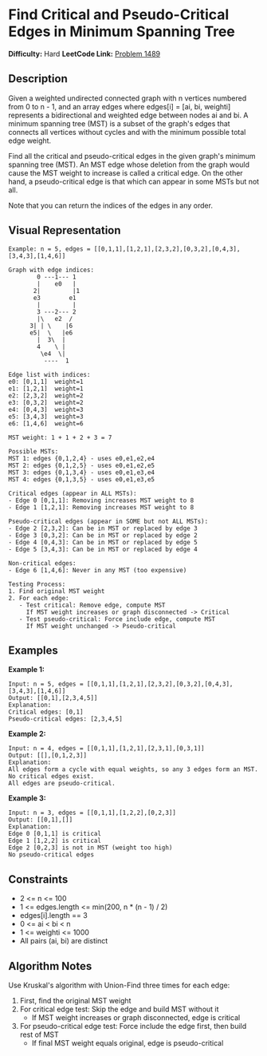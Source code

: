 # Find Critical and Pseudo-Critical Edges in Minimum Spanning Tree

**Difficulty:** Hard
**LeetCode Link:** [Problem 1489](https://leetcode.com/problems/find-critical-and-pseudo-critical-edges-in-minimum-spanning-tree/)

## Description
Given a weighted undirected connected graph with n vertices numbered from 0 to n - 1, and an array edges where edges[i] = [ai, bi, weighti] represents a bidirectional and weighted edge between nodes ai and bi. A minimum spanning tree (MST) is a subset of the graph's edges that connects all vertices without cycles and with the minimum possible total edge weight.

Find all the critical and pseudo-critical edges in the given graph's minimum spanning tree (MST). An MST edge whose deletion from the graph would cause the MST weight to increase is called a critical edge. On the other hand, a pseudo-critical edge is that which can appear in some MSTs but not all.

Note that you can return the indices of the edges in any order.

## Visual Representation

```
Example: n = 5, edges = [[0,1,1],[1,2,1],[2,3,2],[0,3,2],[0,4,3],[3,4,3],[1,4,6]]

Graph with edge indices:
        0 ---1--- 1
        |    e0   |
       2|         |1
       e3        e1
        |         |
        3 ---2--- 2
        |\   e2  /
      3| | \    |6
      e5|  \   |e6
        |  3\  |
        4    \ |
         \e4  \|
          ----  1

Edge list with indices:
e0: [0,1,1]  weight=1
e1: [1,2,1]  weight=1
e2: [2,3,2]  weight=2
e3: [0,3,2]  weight=2
e4: [0,4,3]  weight=3
e5: [3,4,3]  weight=3
e6: [1,4,6]  weight=6

MST weight: 1 + 1 + 2 + 3 = 7

Possible MSTs:
MST 1: edges {0,1,2,4} - uses e0,e1,e2,e4
MST 2: edges {0,1,2,5} - uses e0,e1,e2,e5
MST 3: edges {0,1,3,4} - uses e0,e1,e3,e4
MST 4: edges {0,1,3,5} - uses e0,e1,e3,e5

Critical edges (appear in ALL MSTs):
- Edge 0 [0,1,1]: Removing increases MST weight to 8
- Edge 1 [1,2,1]: Removing increases MST weight to 8

Pseudo-critical edges (appear in SOME but not ALL MSTs):
- Edge 2 [2,3,2]: Can be in MST or replaced by edge 3
- Edge 3 [0,3,2]: Can be in MST or replaced by edge 2
- Edge 4 [0,4,3]: Can be in MST or replaced by edge 5
- Edge 5 [3,4,3]: Can be in MST or replaced by edge 4

Non-critical edges:
- Edge 6 [1,4,6]: Never in any MST (too expensive)

Testing Process:
1. Find original MST weight
2. For each edge:
   - Test critical: Remove edge, compute MST
     If MST weight increases or graph disconnected -> Critical
   - Test pseudo-critical: Force include edge, compute MST
     If MST weight unchanged -> Pseudo-critical
```

## Examples

**Example 1:**
```
Input: n = 5, edges = [[0,1,1],[1,2,1],[2,3,2],[0,3,2],[0,4,3],[3,4,3],[1,4,6]]
Output: [[0,1],[2,3,4,5]]
Explanation:
Critical edges: [0,1]
Pseudo-critical edges: [2,3,4,5]
```

**Example 2:**
```
Input: n = 4, edges = [[0,1,1],[1,2,1],[2,3,1],[0,3,1]]
Output: [[],[0,1,2,3]]
Explanation:
All edges form a cycle with equal weights, so any 3 edges form an MST.
No critical edges exist.
All edges are pseudo-critical.
```

**Example 3:**
```
Input: n = 3, edges = [[0,1,1],[1,2,2],[0,2,3]]
Output: [[0,1],[]]
Explanation:
Edge 0 [0,1,1] is critical
Edge 1 [1,2,2] is critical
Edge 2 [0,2,3] is not in MST (weight too high)
No pseudo-critical edges
```

## Constraints
- 2 <= n <= 100
- 1 <= edges.length <= min(200, n * (n - 1) / 2)
- edges[i].length == 3
- 0 <= ai < bi < n
- 1 <= weighti <= 1000
- All pairs (ai, bi) are distinct

## Algorithm Notes
Use Kruskal's algorithm with Union-Find three times for each edge:
1. First, find the original MST weight
2. For critical edge test: Skip the edge and build MST without it
   - If MST weight increases or graph disconnected, edge is critical
3. For pseudo-critical edge test: Force include the edge first, then build rest of MST
   - If final MST weight equals original, edge is pseudo-critical
